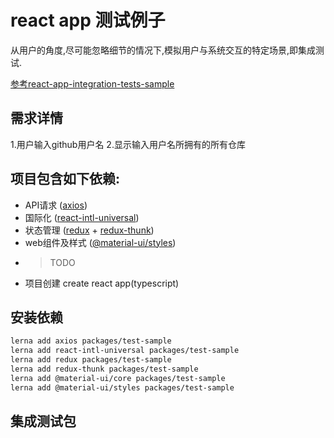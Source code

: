 # react app 测试例子
从用户的角度,尽可能忽略细节的情况下,模拟用户与系统交互的特定场景,即集成测试.

[参考react-app-integration-tests-sample
](https://github.com/AntonRublev360/react-app-integration-tests-sample/blob/master/package.json)

## 需求详情
1.用户输入github用户名
2.显示输入用户名所拥有的所有仓库

## 项目包含如下依赖:
- API请求 ([axios](https://github.com/axios/axios))
- 国际化 ([react-intl-universal](https://github.com/alibaba/react-intl-universal))
- 状态管理 ([redux](https://github.com/reduxjs/redux) + [redux-thunk](https://github.com/reduxjs/redux-thunk))
- web组件及样式 ([@material-ui/styles](https://material-ui.com/styles/basics))
- > TODO
- 项目创建 create react app(typescript)

## 安装依赖
```sh
lerna add axios packages/test-sample
lerna add react-intl-universal packages/test-sample
lerna add redux packages/test-sample
lerna add redux-thunk packages/test-sample
lerna add @material-ui/core packages/test-sample
lerna add @material-ui/styles packages/test-sample
```

## 集成测试包
```sh
```